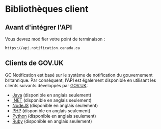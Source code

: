 # Bibliothèques client

## Avant d'intégrer l'API

Vous devrez modifier votre point de terminaison :

```
https://api.notification.canada.ca
```

## Clients de GOV.UK

GC Notification est basé sur le système de notification du gouvernement britannique. Par conséquent, l'API est également disponible en utilisant les clients suivants développés par [GOV.UK](https://www.notifications.service.gov.uk/):

* [Java](https://docs.notifications.service.gov.uk/java.html) (disponible en anglais seulement)
* [.NET](https://docs.notifications.service.gov.uk/net.html)  (disponible en anglais seulement)
* [NodeJS](https://docs.notifications.service.gov.uk/node.html)  (disponible en anglais seulement)
* [PHP](https://docs.notifications.service.gov.uk/php.html)  (disponible en anglais seulement)
* [Python](https://docs.notifications.service.gov.uk/python.html)  (disponible en anglais seulement)
* [Ruby](https://docs.notifications.service.gov.uk/ruby.html)  (disponible en anglais seulement)
